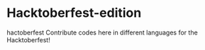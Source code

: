 # Hacktoberfest-edition
hactoberfest
Contribute codes here in different languages for the Hacktoberfest!
